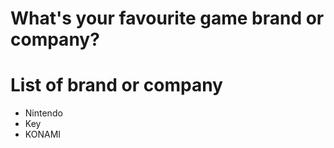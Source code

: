# What's your favourite game brand or company?

# List of brand or company
- Nintendo
- Key
- KONAMI
